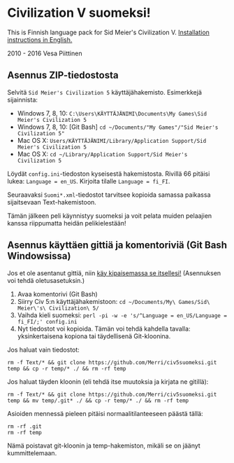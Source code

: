 # Civilization V suomeksi!

This is Finnish language pack for Sid Meier's Civilization V.
[Installation instructions in English.](https://github.com/Merri/civ5suomeksi/blob/master/README.MD)

2010 - 2016 Vesa Piittinen


## Asennus ZIP-tiedostosta

Selvitä `Sid Meier's Civilization 5` käyttäjähakemisto. Esimerkkejä sijainnista:

- Windows 7, 8, 10: `C:\Users\KÄYTTÄJÄNIMI\Documents\My Games\Sid Meier's Civilization 5`
- Windows 7, 8, 10: [Git Bash] `cd ~/Documents/"My Games"/"Sid Meier's Civilization 5"`
- Mac OS X: `Users/KÄYTTÄJÄNIMI/Library/Application Support/Sid Meier's Civilization 5`
- Mac OS X: `cd ~/Library/Application Support/Sid Meier's Civilization 5`

Löydät `config.ini`-tiedoston kyseisestä hakemistosta. Rivillä 66 pitäisi lukea: `Language = en_US`.
Kirjoita tilalle `Language = fi_FI`.

Seuraavaksi `Suomi*.xml`-tiedostot tarvitsee kopioida samassa paikassa sijaitsevaan Text-hakemistoon.

Tämän jälkeen peli käynnistyy suomeksi ja voit pelata muiden pelaajien kanssa riippumatta heidän pelikielestään!


## Asennus käyttäen gittiä ja komentoriviä (Git Bash Windowsissa)

Jos et ole asentanut gittiä, niin [käy kipaisemassa se itsellesi!](https://git-scm.com/download) (Asennuksen voi tehdä oletusasetuksin.)

1. Avaa komentorivi (Git Bash)
2. Siirry Civ 5:n käyttäjähakemistoon: `cd ~/Documents/My\ Games/Sid\ Meier\'s\ Civilization\ 5/`
3. Vaihda kieli suomeksi: `perl -pi -w -e 's/^Language = en_US/Language = fi_FI/;' config.ini`
4. Nyt tiedostot voi kopioida. Tämän voi tehdä kahdella tavalla: yksinkertaisena kopiona tai täydellisenä Git-kloonina.

Jos haluat vain tiedostot:

	rm -f Text/* && git clone https://github.com/Merri/civ5suomeksi.git temp && cp -r temp/* ./ && rm -rf temp

Jos haluat täyden kloonin (eli tehdä itse muutoksia ja kirjata ne gitillä):

	rm -f Text/* && git clone https://github.com/Merri/civ5suomeksi.git temp && mv temp/.git* ./ && cp -r temp/* ./ && rm -rf temp


Asioiden mennessä pieleen pitäisi normaalitilanteeseen päästä tällä:

	rm -rf .git
	rm -rf temp

Nämä poistavat git-kloonin ja temp-hakemiston, mikäli se on jäänyt kummittelemaan.
